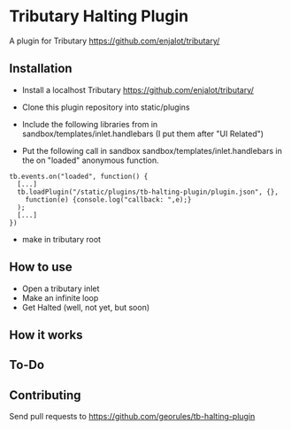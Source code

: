 # Tributary Halting Plugin

A plugin for Tributary https://github.com/enjalot/tributary/

## Installation
+ Install a localhost Tributary https://github.com/enjalot/tributary/ 
+ Clone this plugin repository into static/plugins 
+ Include the following libraries from in sandbox/templates/inlet.handlebars  (I put them after "UI Related")

+ Put the following call in sandbox sandbox/templates/inlet.handlebars in the on "loaded" anonymous function.

```
tb.events.on("loaded", function() { 
  [...]
  tb.loadPlugin("/static/plugins/tb-halting-plugin/plugin.json", {}, 
    function(e) {console.log("callback: ",e);}
  );
  [...]
})
```

+ make in tributary root

## How to use
+ Open a tributary inlet
+ Make an infinite loop
+ Get Halted (well, not yet, but soon)

## How it works

## To-Do

## Contributing 
Send pull requests to https://github.com/georules/tb-halting-plugin
